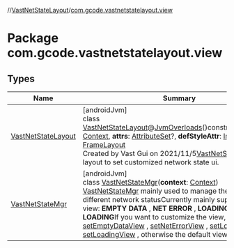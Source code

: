 //[VastNetStateLayout](../../index.md)/[com.gcode.vastnetstatelayout.view](index.md)

# Package com.gcode.vastnetstatelayout.view

## Types

| Name | Summary |
|---|---|
| [VastNetStateLayout](-vast-net-state-layout/index.md) | [androidJvm]<br>class [VastNetStateLayout](-vast-net-state-layout/index.md)@[JvmOverloads](https://kotlinlang.org/api/latest/jvm/stdlib/kotlin.jvm/-jvm-overloads/index.html)()constructor(**context**: [Context](https://developer.android.com/reference/kotlin/android/content/Context.html), **attrs**: [AttributeSet](https://developer.android.com/reference/kotlin/android/util/AttributeSet.html)?, **defStyleAttr**: [Int](https://kotlinlang.org/api/latest/jvm/stdlib/kotlin/-int/index.html)) : [FrameLayout](https://developer.android.com/reference/kotlin/android/widget/FrameLayout.html)<br>Created by Vast Gui on 2021/11/5[VastNetStateLayout](-vast-net-state-layout/index.md) is a layout to set customized network state ui. |
| [VastNetStateMgr](-vast-net-state-mgr/index.md) | [androidJvm]<br>class [VastNetStateMgr](-vast-net-state-mgr/index.md)(**context**: [Context](https://developer.android.com/reference/kotlin/android/content/Context.html))<br>[VastNetStateMgr](-vast-net-state-mgr/index.md) mainly used to manage the view of different network statusCurrently mainly supports four view: **EMPTY DATA** , **NET ERROR** , **LOADING ERROR** , **LOADING**If you want to customize the view, you can use [setEmptyDataView](-vast-net-state-mgr/set-empty-data-view.md) , [setNetErrorView](-vast-net-state-mgr/set-net-error-view.md) , [setLoadingView](-vast-net-state-mgr/set-loading-view.md) , [setLoadingView](-vast-net-state-mgr/set-loading-view.md) , otherwise the default view will be used. |
